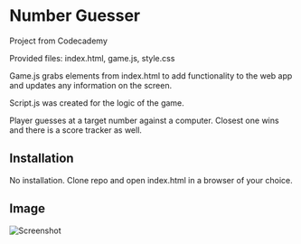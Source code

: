 # Number Guesser

Project from Codecademy

Provided files: index.html, game.js, style.css

Game.js grabs elements from index.html to add functionality to the web app and updates any information on the screen.

Script.js was created for the logic of the game.

Player guesses at a target number against a computer. Closest one wins and there is a score tracker as well.

## Installation

No installation. Clone repo and open index.html in a browser of your choice.

## Image
![Screenshot](calculator.png)